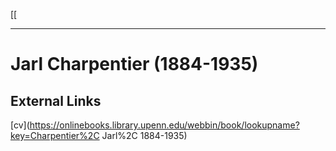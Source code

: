 [[

---
# Jarl Charpentier (1884-1935)


## External Links
[cv](https://onlinebooks.library.upenn.edu/webbin/book/lookupname?key=Charpentier%2C Jarl%2C 1884-1935)